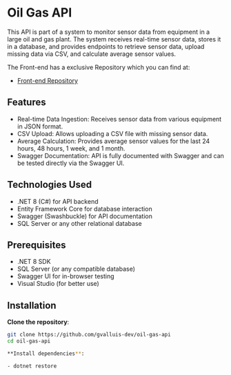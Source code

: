 ﻿# Oil Gas API

This API is part of a system to monitor sensor data from equipment in a large oil and gas plant. The system receives real-time sensor data, stores it in a database, and provides endpoints to retrieve sensor data, upload missing data via CSV, and calculate average sensor values.

The Front-end has a exclusive Repository which you can find at:

- [Front-end Repository](https://github.com/gvalluis-dev/oil-gas-dashboard) 

## Features

- Real-time Data Ingestion: Receives sensor data from various equipment in JSON format.
- CSV Upload: Allows uploading a CSV file with missing sensor data.
- Average Calculation: Provides average sensor values for the last 24 hours, 48 hours, 1 week, and 1 month.
- Swagger Documentation: API is fully documented with Swagger and can be tested directly via the Swagger UI.

## Technologies Used
- .NET 8 (C#) for API backend
- Entity Framework Core for database interaction
- Swagger (Swashbuckle) for API documentation
- SQL Server or any other relational database

## Prerequisites

- .NET 8 SDK
- SQL Server (or any compatible database)
- Swagger UI for in-browser testing
- Visual Studio (for better use)

## Installation

 **Clone the repository**:
   ```bash
   git clone https://github.com/gvalluis-dev/oil-gas-api
   cd oil-gas-api

**Install dependencies**:

- dotnet restore